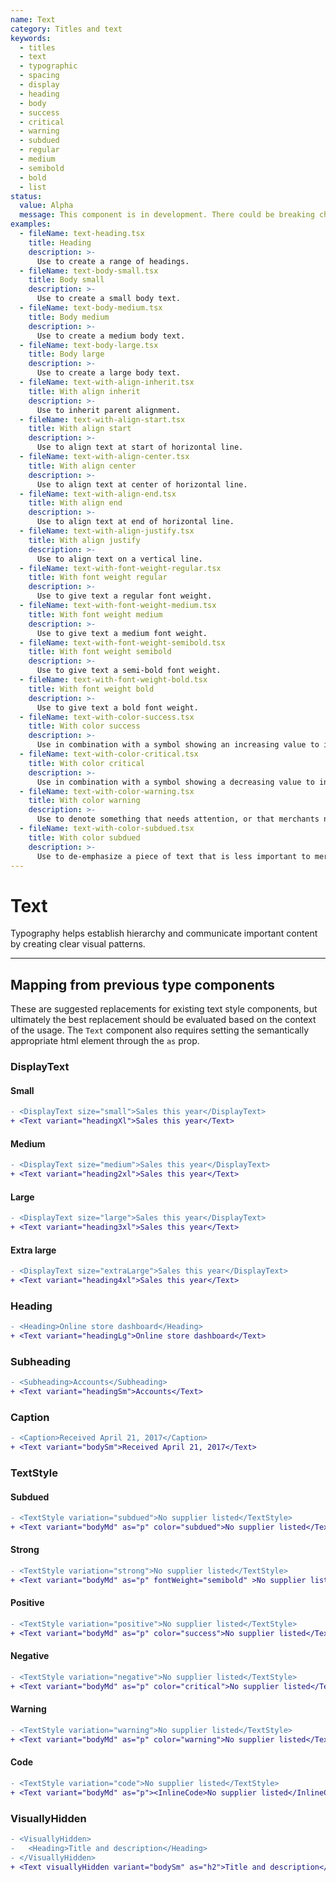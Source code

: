 ```yaml
---
name: Text
category: Titles and text
keywords:
  - titles
  - text
  - typographic
  - spacing
  - display
  - heading
  - body
  - success
  - critical
  - warning
  - subdued
  - regular
  - medium
  - semibold
  - bold
  - list
status:
  value: Alpha
  message: This component is in development. There could be breaking changes made to it in a non-major release of Polaris. Please use with caution.
examples:
  - fileName: text-heading.tsx
    title: Heading
    description: >-
      Use to create a range of headings.
  - fileName: text-body-small.tsx
    title: Body small
    description: >-
      Use to create a small body text.
  - fileName: text-body-medium.tsx
    title: Body medium
    description: >-
      Use to create a medium body text.
  - fileName: text-body-large.tsx
    title: Body large
    description: >-
      Use to create a large body text.
  - fileName: text-with-align-inherit.tsx
    title: With align inherit
    description: >-
      Use to inherit parent alignment.
  - fileName: text-with-align-start.tsx
    title: With align start
    description: >-
      Use to align text at start of horizontal line.
  - fileName: text-with-align-center.tsx
    title: With align center
    description: >-
      Use to align text at center of horizontal line.
  - fileName: text-with-align-end.tsx
    title: With align end
    description: >-
      Use to align text at end of horizontal line.
  - fileName: text-with-align-justify.tsx
    title: With align justify
    description: >-
      Use to align text on a vertical line.
  - fileName: text-with-font-weight-regular.tsx
    title: With font weight regular
    description: >-
      Use to give text a regular font weight.
  - fileName: text-with-font-weight-medium.tsx
    title: With font weight medium
    description: >-
      Use to give text a medium font weight.
  - fileName: text-with-font-weight-semibold.tsx
    title: With font weight semibold
    description: >-
      Use to give text a semi-bold font weight.
  - fileName: text-with-font-weight-bold.tsx
    title: With font weight bold
    description: >-
      Use to give text a bold font weight.
  - fileName: text-with-color-success.tsx
    title: With color success
    description: >-
      Use in combination with a symbol showing an increasing value to indicate an upward trend.
  - fileName: text-with-color-critical.tsx
    title: With color critical
    description: >-
      Use in combination with a symbol showing a decreasing value to indicate a downward trend.
  - fileName: text-with-color-warning.tsx
    title: With color warning
    description: >-
      Use to denote something that needs attention, or that merchants need to take action on.
  - fileName: text-with-color-subdued.tsx
    title: With color subdued
    description: >-
      Use to de-emphasize a piece of text that is less important to merchants than other nearby text. May also be used to indicate when normal content is absent, for example, “No supplier listed”. Don’t use only for aesthetic effect.
---
```


# Text

Typography helps establish hierarchy and communicate important content by creating clear visual patterns.

---

## Mapping from previous type components
These are suggested replacements for existing text style components, but ultimately the best replacement should be evaluated based on the context of the usage. The `Text` component also requires setting the semantically appropriate html element through the `as` prop.

### DisplayText

#### Small

```diff
- <DisplayText size="small">Sales this year</DisplayText>
+ <Text variant="headingXl">Sales this year</Text>
```
#### Medium
```diff
- <DisplayText size="medium">Sales this year</DisplayText>
+ <Text variant="heading2xl">Sales this year</Text>
```
#### Large
```diff
- <DisplayText size="large">Sales this year</DisplayText>
+ <Text variant="heading3xl">Sales this year</Text>
```
#### Extra large
```diff
- <DisplayText size="extraLarge">Sales this year</DisplayText>
+ <Text variant="heading4xl">Sales this year</Text>
```
### Heading
```diff
- <Heading>Online store dashboard</Heading>
+ <Text variant="headingLg">Online store dashboard</Text>
```
### Subheading
```diff
- <Subheading>Accounts</Subheading>
+ <Text variant="headingSm">Accounts</Text>
```
### Caption
```diff
- <Caption>Received April 21, 2017</Caption>
+ <Text variant="bodySm">Received April 21, 2017</Text>
```
### TextStyle

#### Subdued
```diff
- <TextStyle variation="subdued">No supplier listed</TextStyle>
+ <Text variant="bodyMd" as="p" color="subdued">No supplier listed</Text>
```

#### Strong
```diff
- <TextStyle variation="strong">No supplier listed</TextStyle>
+ <Text variant="bodyMd" as="p" fontWeight="semibold" >No supplier listed</Text>
```
#### Positive
```diff
- <TextStyle variation="positive">No supplier listed</TextStyle>
+ <Text variant="bodyMd" as="p" color="success">No supplier listed</Text>
```

#### Negative
```diff
- <TextStyle variation="negative">No supplier listed</TextStyle>
+ <Text variant="bodyMd" as="p" color="critical">No supplier listed</Text>
```

#### Warning
```diff
- <TextStyle variation="warning">No supplier listed</TextStyle>
+ <Text variant="bodyMd" as="p" color="warning">No supplier listed</Text>
```

#### Code
```diff
- <TextStyle variation="code">No supplier listed</TextStyle>
+ <Text variant="bodyMd" as="p"><InlineCode>No supplier listed</InlineCode></Text>
```

### VisuallyHidden
```diff
- <VisuallyHidden>
-   <Heading>Title and description</Heading>
- </VisuallyHidden>
+ <Text visuallyHidden variant="bodySm" as="h2">Title and description</Text>
```
